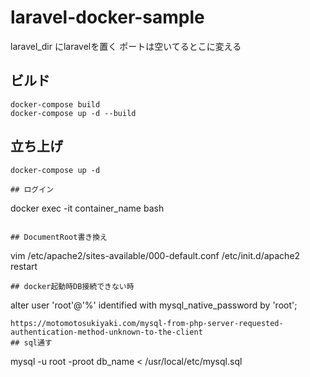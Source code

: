 # laravel-docker-sample
laravel_dir にlaravelを置く
ポートは空いてるとこに変える

## ビルド
```
docker-compose build
docker-compose up -d --build
```
## 立ち上げ
```
docker-compose up -d 
```
```
## ログイン
```
docker exec -it container_name bash
```

## DocumentRoot書き換え
```
vim /etc/apache2/sites-available/000-default.conf
/etc/init.d/apache2 restart
```
## docker起動時DB接続できない時
```
alter user 'root'@'%' identified with mysql_native_password by 'root';
```
https://motomotosukiyaki.com/mysql-from-php-server-requested-authentication-method-unknown-to-the-client
## sql通す
```
mysql -u root -proot db_name < /usr/local/etc/mysql.sql
```
